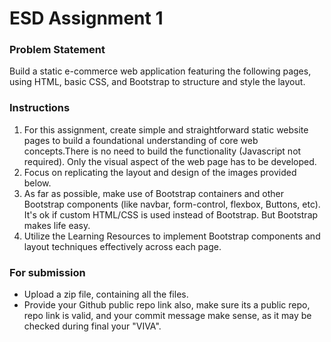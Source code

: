 # ESD Assignment 1

### Problem Statement

Build a static e-commerce web application featuring the following pages, using HTML, basic CSS, and Bootstrap to structure and style the layout.

### Instructions

1. For this assignment, create simple and straightforward static website pages to build a foundational understanding of core web concepts.There is no need to build the functionality (Javascript not required). Only the visual aspect of the web page has to be developed.
2. Focus on replicating the layout and design of the images provided below.
3. As far as possible, make use of Bootstrap containers and other Bootstrap components (like navbar, form-control, flexbox, Buttons, etc). It's ok if custom HTML/CSS is used instead of Bootstrap. But Bootstrap makes life easy.
4. Utilize the Learning Resources to implement Bootstrap components and layout techniques effectively across each page. 

### For submission

- Upload a zip file, containing all the files.
- Provide your Github public repo link also, make sure its a public repo, repo link is valid, and your commit message make sense, as it may be checked during final your "VIVA". 
